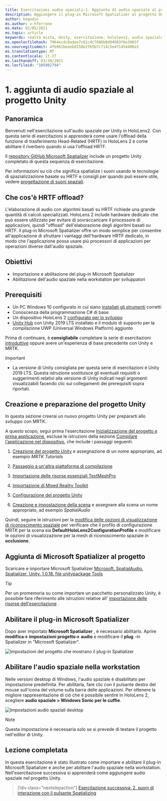 ```yaml
---
title: Esercitazioni audio spaziali-1. Aggiunta di audio spaziale al progetto
description: Aggiungere il plug-in Microsoft Spatializer al progetto Unity per accedere a HoloLens 2 HRTF hardware offload.
author: kegodin
ms.author: v-hferrone
ms.date: 02/05/2021
ms.topic: article
keywords: realtà mista, Unity, esercitazione, hololens2, audio spaziale, MRTK, Toolkit per realtà mista, UWP, Windows 10, HRTF, funzione di trasferimento relativa alla testa, Reverb, Microsoft Spatializer
ms.openlocfilehash: 7964ecdc8adee7c61c4c7086b8d04983f6e3903f
ms.sourcegitcommit: 4fb961beeebd158e2f65b7c714c5e471454400a3
ms.translationtype: MT
ms.contentlocale: it-IT
ms.lasthandoff: 03/30/2021
ms.locfileid: "105982794"
---
```

# <a name="1-adding-spatial-audio-to-your-unity-project"></a>1. aggiunta di audio spaziale al progetto Unity

## <a name="overview"></a>Panoramica

Benvenuti nell'esercitazione sull'audio spaziale per Unity in HoloLens2. Con questa serie di esercitazioni si apprenderà come usare l'offload della funzione di trasferimento Head-Related (HRTF) in HoloLens 2 e come abilitare il riverbero quando si usa l'offload HRTF.

Il [repository GitHub Microsoft Spatializer](https://github.com/microsoft/spatialaudio-unity) include un progetto Unity completato di questa sequenza di esercitazione.

Per informazioni su ciò che significa spatialize i suoni usando le tecnologie di spazializzazione basate su HRTF e consigli per quando può essere utile, vedere [progettazione di suoni spaziali](/windows/mixed-reality/spatial-sound-design).

## <a name="what-is-hrtf-offload"></a>Che cos'è HRTF offload?

L'elaborazione di audio con algoritmi basati su HRTF richiede una grande quantità di calcoli specializzati. HoloLens 2 include hardware dedicato che può essere utilizzato per evitare di sovraccaricare il processore di applicazioni, quindi "offload" dell'elaborazione degli algoritmi basati su HRTF.  Il plug-in Microsoft Spatializer offre un modo semplice per consentire all'applicazione di sfruttare i vantaggi dell'hardware HRTF dedicato, in modo che l'applicazione possa usare più processori di applicazioni per operazioni diverse dall'audio spaziale.

## <a name="objectives"></a>Obiettivi

* Importazione e abilitazione del plug-in Microsoft Spatializer
* Abilitazione dell'audio spaziale nella workstation per sviluppatori

## <a name="prerequisites"></a>Prerequisiti

* Un PC Windows 10 configurato in cui siano [installati gli strumenti](../../install-the-tools.md) corretti
* Conoscenza della programmazione C# di base
* Un dispositivo HoloLens 2 [configurato per lo sviluppo](../../platform-capabilities-and-apis/using-visual-studio.md#enabling-developer-mode)
* <a href="https://docs.unity3d.com/Manual/GettingStartedInstallingHub.html" target="_blank">Unity Hub</a> con Unity 2019 LTS installato e il modulo di supporto per la compilazione UWP (Universal Windows Platform) aggiunto

Prima di continuare, è **consigliabile** completare la serie di esercitazioni [introduttive](mr-learning-base-01.md) oppure avere un'esperienza di base precedente con Unity e MRTK.

> [!IMPORTANT]
>
> * La versione di Unity consigliata per questa serie di esercitazioni è Unity 2019 LTS. Questa istruzione sostituisce gli eventuali requisiti o suggerimenti relativi alla versione di Unity indicati negli argomenti visualizzabili facendo clic sui collegamenti dei prerequisiti sopra riportati.

## <a name="creating-and-preparing-the-unity-project"></a>Creazione e preparazione del progetto Unity

In questa sezione creerai un nuovo progetto Unity per prepararti allo sviluppo con MRTK.

A questo scopo, segui prima l'esercitazione [Inizializzazione del progetto e prima applicazione](mr-learning-base-02.md), escluse le istruzioni della sezione [Compilare l'applicazione nel dispositivo](mr-learning-base-02.md#building-your-application-to-your-hololens-2), che include i passaggi seguenti:

1. [Creazione del progetto Unity](mr-learning-base-02.md#creating-the-unity-project) e assegnazione di un nome appropriato, ad esempio *MRTK Tutorials*

1. [Passaggio a un'altra piattaforma di compilazione](mr-learning-base-02.md#configuring-the-unity-project)

1. [Importazione delle risorse essenziali TextMeshPro](mr-learning-base-02.md#importing-the-textmeshpro-essential-resources)

1. [Importazione di Mixed Reality Toolkit](mr-learning-base-02.md#importing-the-mixed-reality-toolkit)

1. [Configurazione del progetto Unity](mr-learning-base-02.md#configuring-the-unity-project)

1. [Creazione e impostazione della scena](mr-learning-base-02.md#creating-and-configuring-the-scene) e assegnare alla scena un nome appropriato, ad esempio *SpatialAudio*

Quindi, seguire le istruzioni per la [modifica delle opzioni di visualizzazione di riconoscimento spaziale](mr-learning-base-03.md#changing-the-spatial-awareness-display-option) per verificare che il profilo di configurazione MRTK per la scena sia **DefaultHoloLens2ConfigurationProfile** e modificare le opzioni di visualizzazione per la mesh di riconoscimento spaziale in **occlusione**.

## <a name="adding-microsoft-spatializer-to-the-project"></a>Aggiunta di Microsoft Spatializer al progetto

Scaricare e importare Microsoft Spatializer  <a href="https://github.com/microsoft/spatialaudio-unity/releases/download/v1.0.18/Microsoft.SpatialAudio.Spatializer.Unity.1.0.18.unitypackage" target="_blank">Microsoft. SpatialAudio. Spatializer. Unity. 1.0.18. file unitypackage Tools </a>

>[!TIP]
> Per un promemoria su come importare un pacchetto personalizzato Unity, è possibile fare riferimento alle istruzioni relative all' [importazione delle risorse dell'esercitazione](mr-learning-base-02.md#importing-the-tutorial-assets) .

## <a name="enable-the-microsoft-spatializer-plugin"></a>Abilitare il plug-in Microsoft Spatializer

Dopo aver importato **Microsoft Spatializer** , è necessario abilitarlo. Aprire **modifica-> impostazioni progetto-> audio** e modificare il **plug** -in Spatializer in "Microsoft Spatializer".

![Impostazioni del progetto che mostrano il plug-in Spatializer](images/spatial-audio/spatial-audio-01-section3-step1-1.png)

## <a name="enable-spatial-audio-on-your-workstation"></a>Abilitare l'audio spaziale nella workstation

Nelle versioni desktop di Windows, l'audio spaziale è disabilitato per impostazione predefinita. Per abilitarla, fare clic con il pulsante destro del mouse sull'icona del volume sulla barra delle applicazioni. Per ottenere la migliore rappresentazione di ciò che è possibile sentire in HoloLens 2, scegliere **audio spaziale > Windows Sonic per le cuffie**.

![Impostazioni audio spaziali desktop](images/spatial-audio/spatial-audio-01-section4-step1-1.png)

> [!NOTE]
> Questa impostazione è necessaria solo se si prevede di testare il progetto nell'editor di Unity.

## <a name="congratulations"></a>Lezione completata

In questa esercitazione è stato illustrato come importare e abilitare il plug-in Microsoft Spatializer e anche per abilitare l'audio spaziale nella workstation.
Nell'esercitazione successiva si apprenderà come aggiungere audio spaziale nel progetto Unity.

> [!div class="nextstepaction"]
> [Esercitazione successiva: 2. suoni di interazione con il pulsante Spatializing](unity-spatial-audio-ch2.md)
